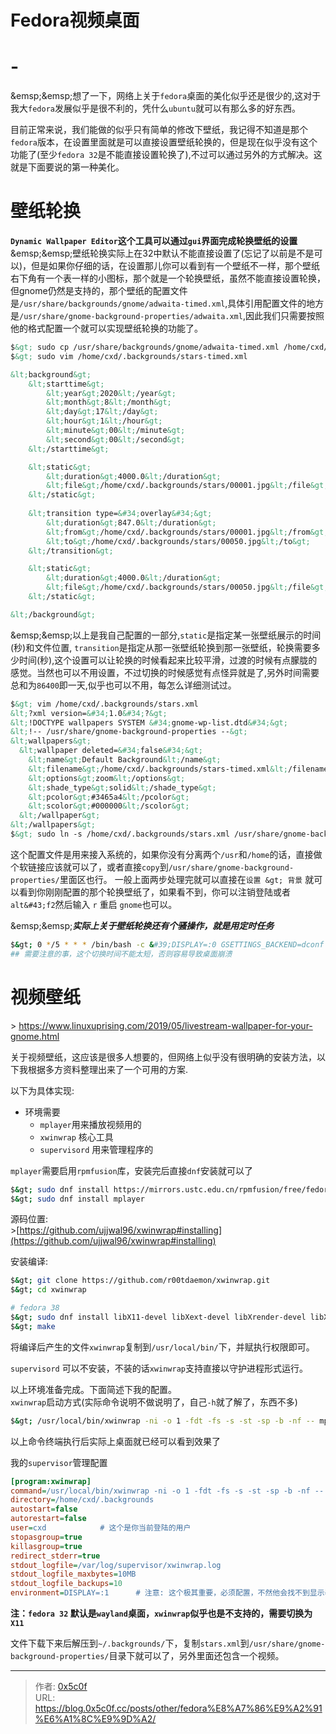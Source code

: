 # Fedora视频桌面


# -
&amp;emsp;&amp;emsp;想了一下，网络上关于`fedora`桌面的美化似乎还是很少的,这对于我大`fedora`发展似乎是很不利的，凭什么`ubuntu`就可以有那么多的好东西。  

目前正常来说，我们能做的似乎只有简单的修改下壁纸，我记得不知道是那个`fedora`版本，在设置里面就是可以直接设置壁纸轮换的，但是现在似乎没有这个功能了(至少`fedora 32`是不能直接设置轮换了),不过可以通过另外的方式解决。这就是下面要说的第一种美化。 

# 壁纸轮换  
**`Dynamic Wallpaper Editor`这个工具可以通过`gui`界面完成轮换壁纸的设置**  
&amp;emsp;&amp;emsp;壁纸轮换实际上在32中默认不能直接设置了(忘记了以前是不是可以)，但是如果你仔细的话，在设置那儿你可以看到有一个壁纸不一样，那个壁纸右下角有一个表一样的小图标，那个就是一个轮换壁纸，虽然不能直接设置轮换，但gnome仍然是支持的，那个壁纸的配置文件是`/usr/share/backgrounds/gnome/adwaita-timed.xml`,具体引用配置文件的地方是`/usr/share/gnome-background-properties/adwaita.xml`,因此我们只需要按照他的格式配置一个就可以实现壁纸轮换的功能了。  

```xml
$&gt; sudo cp /usr/share/backgrounds/gnome/adwaita-timed.xml /home/cxd/.backgrounds/stars-timed.xml  
$&gt; sudo vim /home/cxd/.backgrounds/stars-timed.xml 

&lt;background&gt;
    &lt;starttime&gt;
        &lt;year&gt;2020&lt;/year&gt;
        &lt;month&gt;8&lt;/month&gt;
        &lt;day&gt;17&lt;/day&gt;
        &lt;hour&gt;1&lt;/hour&gt;
        &lt;minute&gt;00&lt;/minute&gt;
        &lt;second&gt;00&lt;/second&gt;
    &lt;/starttime&gt;

    &lt;static&gt;
        &lt;duration&gt;4000.0&lt;/duration&gt;
        &lt;file&gt;/home/cxd/.backgrounds/stars/00001.jpg&lt;/file&gt;
    &lt;/static&gt;
    
    &lt;transition type=&#34;overlay&#34;&gt;
        &lt;duration&gt;847.0&lt;/duration&gt;
        &lt;from&gt;/home/cxd/.backgrounds/stars/00001.jpg&lt;/from&gt;
        &lt;to&gt;/home/cxd/.backgrounds/stars/00050.jpg&lt;/to&gt;
    &lt;/transition&gt;

    &lt;static&gt;
        &lt;duration&gt;4000.0&lt;/duration&gt;
        &lt;file&gt;/home/cxd/.backgrounds/stars/00050.jpg&lt;/file&gt;
    &lt;/static&gt;

&lt;/background&gt;
```
&amp;emsp;&amp;emsp;以上是我自己配置的一部分,`static`是指定某一张壁纸展示的时间(秒)和文件位置, `transition`是指定从那一张壁纸轮换到那一张壁纸，轮换需要多少时间(秒),这个设置可以让轮换的时候看起来比较平滑，过渡的时候有点朦胧的感觉。当然也可以不用设置，不过切换的时候感觉有点怪异就是了,另外时间需要总和为`86400`即一天,似乎也可以不用，每怎么详细测试过。 
```xml
$&gt; vim /home/cxd/.backgrounds/stars.xml
&lt;?xml version=&#34;1.0&#34;?&gt;
&lt;!DOCTYPE wallpapers SYSTEM &#34;gnome-wp-list.dtd&#34;&gt;
&lt;!-- /usr/share/gnome-background-properties --&gt;
&lt;wallpapers&gt;
  &lt;wallpaper deleted=&#34;false&#34;&gt;
    &lt;name&gt;Default Background&lt;/name&gt;
    &lt;filename&gt;/home/cxd/.backgrounds/stars-timed.xml&lt;/filename&gt;
    &lt;options&gt;zoom&lt;/options&gt;
    &lt;shade_type&gt;solid&lt;/shade_type&gt;
    &lt;pcolor&gt;#3465a4&lt;/pcolor&gt;
    &lt;scolor&gt;#000000&lt;/scolor&gt;
  &lt;/wallpaper&gt;
&lt;/wallpapers&gt;
$&gt; sudo ln -s /home/cxd/.backgrounds/stars.xml /usr/share/gnome-background-properties/stars.xml # 不行的话直接copy到后面的那个目录里面区就可以了
```
这个配置文件是用来接入系统的，如果你没有分离两个`/usr`和`/home`的话，直接做个软链接应该就可以了，或者直接`copy`到`/usr/share/gnome-background-properties/`里面区也行。 一般上面两步处理完就可以直接在`设置 &gt; 背景` 就可以看到你刚刚配置的那个轮换壁纸了，如果看不到，你可以注销登陆或者`alt&#43;f2`然后输入 `r` 重启 `gnome`也可以。  

&amp;emsp;&amp;emsp;***实际上关于壁纸轮换还有个骚操作，就是用定时任务***
```bash
$&gt; 0 */5 * * * /bin/bash -c &#39;DISPLAY=:0 GSETTINGS_BACKEND=dconf /usr/bin/gsettings set org.gnome.desktop.background picture-uri &#34;file:///home/&lt;User&gt;/.local/share/backgrounds/0$(shuf -i 0-8 -n 1).png&#34;&#39;
## 需要注意的事，这个切换时间不能太短，否则容易导致桌面崩溃 
```


# 视频壁纸  
&gt; https://www.linuxuprising.com/2019/05/livestream-wallpaper-for-your-gnome.html  

关于视频壁纸，这应该是很多人想要的，但网络上似乎没有很明确的安装方法，以下我根据多方资料整理出来了一个可用的方案.

以下为具体实现:  
- 环境需要  
  - `mplayer`用来播放视频用的   
  - `xwinwrap` 核心工具  
  - `supervisord` 用来管理程序的  
  
`mplayer`需要启用`rpmfusion`库，安装完后直接`dnf`安装就可以了    
```bash
$&gt; sudo dnf install https://mirrors.ustc.edu.cn/rpmfusion/free/fedora/rpmfusion-free-release-38.noarch.rpm
$&gt; sudo dnf install mplayer
```

源码位置:   
&gt;[https://github.com/ujjwal96/xwinwrap#installing](https://github.com/ujjwal96/xwinwrap#installing)  

安装编译: 
```bash
$&gt; git clone https://github.com/r00tdaemon/xwinwrap.git
$&gt; cd xwinwrap

# fedora 38 
$&gt; sudo dnf install libX11-devel libXext-devel libXrender-devel libXrandr-dev gcc -y
$&gt; make 
```

将编译后产生的文件`xwinwrap`复制到`/usr/local/bin/`下，并赋执行权限即可。  

`supervisord` 可以不安装，不装的话`xwinwrap`支持直接以守护进程形式运行。  

以上环境准备完成。下面简述下我的配置。    
`xwinwrap`启动方式(实际命令说明不做说明了，自己`-h`就了解了，东西不多)  
```bash
$&gt; /usr/local/bin/xwinwrap -ni -o 1 -fdt -fs -s -st -sp -b -nf -- mplayer -nolirc -framedrop -nosound -loop 0 -wid WID -quiet /home/cxd/.backgrounds/stars/00000.mp4
```
以上命令终端执行后实际上桌面就已经可以看到效果了  

我的`supervisor`管理配置  
```ini
[program:xwinwrap]
command=/usr/local/bin/xwinwrap -ni -o 1 -fdt -fs -s -st -sp -b -nf -- mplayer -framedrop -nosound -loop 0 -wid WID -quiet /home/cxd/.backgrounds/stars/00000.mp4
directory=/home/cxd/.backgrounds
autostart=false
autorestart=false
user=cxd            # 这个是你当前登陆的用户 
stopasgroup=true
killasgroup=true
redirect_stderr=true
stdout_logfile=/var/log/supervisor/xwinwrap.log
stdout_logfile_maxbytes=10MB
stdout_logfile_backups=10
environment=DISPLAY=:1      # 注意: 这个极其重要，必须配置，不然他会找不到显示器，不知道可以用env命令查看下对应用的是那个
```

**注：`fedora 32` 默认是`wayland`桌面，`xwinwrap`似乎也是不支持的，需要切换为`X11`** 


文件下载下来后解压到`~/.backgrounds/`下，复制`stars.xml`到`/usr/share/gnome-background-properties/`目录下就可以了，另外里面还包含一个视频。    



---

> 作者: [0x5c0f](https://blog.0x5c0f.cc)  
> URL: https://blog.0x5c0f.cc/posts/other/fedora%E8%A7%86%E9%A2%91%E6%A1%8C%E9%9D%A2/  

